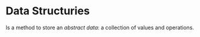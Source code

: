 # Data Structuries

Is a method to store an _abstract data_: a collection of values and operations.
